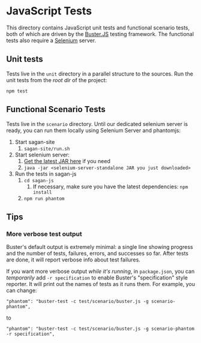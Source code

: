 # JavaScript Tests

This directory contains JavaScript unit tests and functional scenario tests, both of which are driven by the [Buster.JS](http://busterjs.org) testing framework.  The functional tests also require a [Selenium](http://www.seleniumhq.org) server.

## Unit tests

Tests live in the `unit` directory in a parallel structure to the sources.  Run the unit tests from the *root dir* of the project:

`npm test`

## Functional Scenario Tests

Tests live in the `scenario` directory.  Until our dedicated selenium server is ready, you can run them locally using Selenium Server and phantomjs:

1. Start sagan-site
    1. `sagan-site/run.sh`
1. Start selenium server:
    1. [Get the latest JAR here](http://code.google.com/p/selenium/downloads/list) if you need
    1. `java -jar <selenium-server-standalone JAR you just downloaded>`
1. Run the tests in sagan-js
    1. `cd sagan-js`
        1. If necessary, make sure you have the latest dependencies: `npm install`
    1. `npm run phantom`

## Tips

### More verbose test output

Buster's default output is extremely minimal: a single line showing progress and the number of tests, failures, errors, and successes so far.  After tests are done, it will report verbose info about test failures.

If you want more verbose output *while it's running*, in `package.json`, you can *temporarily* add `-r specification` to enable Buster's "specification" style reporter.  It will print out the names of tests as it runs them.  For example, you can change:

`"phantom": "buster-test -c test/scenario/buster.js -g scenario-phantom",`

to

`"phantom": "buster-test -c test/scenario/buster.js -g scenario-phantom -r specification",`
